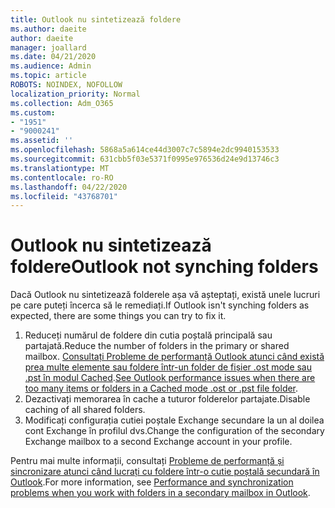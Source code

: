 ```yaml
---
title: Outlook nu sintetizează foldere
ms.author: daeite
author: daeite
manager: joallard
ms.date: 04/21/2020
ms.audience: Admin
ms.topic: article
ROBOTS: NOINDEX, NOFOLLOW
localization_priority: Normal
ms.collection: Adm_O365
ms.custom:
- "1951"
- "9000241"
ms.assetid: ''
ms.openlocfilehash: 5868a5a614ce44d3007c7c5894e2dc9940153533
ms.sourcegitcommit: 631cbb5f03e5371f0995e976536d24e9d13746c3
ms.translationtype: MT
ms.contentlocale: ro-RO
ms.lasthandoff: 04/22/2020
ms.locfileid: "43768701"
---
```

# <a name="outlook-not-synching-folders"></a><span data-ttu-id="8a091-102">Outlook nu sintetizează foldere</span><span class="sxs-lookup"><span data-stu-id="8a091-102">Outlook not synching folders</span></span>

<span data-ttu-id="8a091-103">Dacă Outlook nu sintetizează folderele așa vă așteptați, există unele lucruri pe care puteți încerca să le remediați.</span><span class="sxs-lookup"><span data-stu-id="8a091-103">If Outlook isn't synching folders as expected, there are some things you can try to fix it.</span></span>

1. <span data-ttu-id="8a091-104">Reduceți numărul de foldere din cutia poștală principală sau partajată.</span><span class="sxs-lookup"><span data-stu-id="8a091-104">Reduce the number of folders in the primary or shared mailbox.</span></span> <span data-ttu-id="8a091-105">[Consultați Probleme de performanță Outlook atunci când există prea multe elemente sau foldere într-un folder de fișier .ost mode sau .pst în modul Cached](https://support.microsoft.com/help/2768656).</span><span class="sxs-lookup"><span data-stu-id="8a091-105">[See Outlook performance issues when there are too many items or folders in a Cached mode .ost or .pst file folder](https://support.microsoft.com/help/2768656).</span></span>
2. <span data-ttu-id="8a091-106">Dezactivați memorarea în cache a tuturor folderelor partajate.</span><span class="sxs-lookup"><span data-stu-id="8a091-106">Disable caching of all shared folders.</span></span>
3. <span data-ttu-id="8a091-107">Modificați configurația cutiei poștale Exchange secundare la un al doilea cont Exchange în profilul dvs.</span><span class="sxs-lookup"><span data-stu-id="8a091-107">Change the configuration of the secondary Exchange mailbox to a second Exchange account in your profile.</span></span>

<span data-ttu-id="8a091-108">Pentru mai multe informații, consultați [Probleme de performanță și sincronizare atunci când lucrați cu foldere într-o cutie poștală secundară în Outlook](https://support.microsoft.com/help/3115602).</span><span class="sxs-lookup"><span data-stu-id="8a091-108">For more information, see [Performance and synchronization problems when you work with folders in a secondary mailbox in Outlook](https://support.microsoft.com/help/3115602).</span></span>
